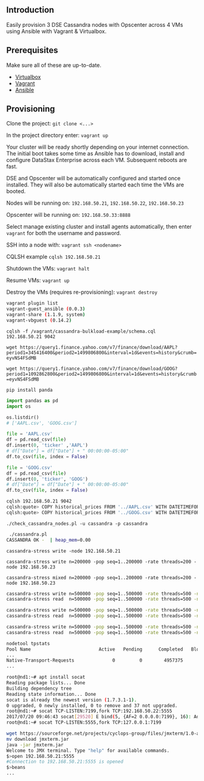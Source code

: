 ## Introduction

Easily provision 3 DSE Cassandra nodes with Opscenter across 4 VMs using Ansible with Vagrant & Virtualbox.

## Prerequisites

Make sure all of these are up-to-date.

* [Virtualbox](https://www.virtualbox.org/)
* [Vagrant](https://www.vagrantup.com/downloads)
* [Ansible](http://docs.ansible.com/intro_installation.html)

## Provisioning

Clone the project: ```git clone <...>```

In the project directory enter: ```vagrant up```

Your cluster will be ready shortly depending on your internet connection. The initial boot takes some time as Ansible has to download, install and configure DataStax Enterprise across each VM. Subsequent reboots are fast.

DSE and Opscenter will be automatically configured and started once installed. They will also be automatically started each time the VMs are booted.

Nodes will be running on: ```192.168.50.21```, ```192.168.50.22```, ```192.168.50.23```

Opscenter will be running on: ```192.168.50.33:8888```

Select manage existing cluster and install agents automatically, then enter ```vagrant``` for both the username and password.

SSH into a node with: ```vagrant ssh <nodename>```

CQLSH example ```cqlsh 192.168.50.21```

Shutdown the VMs: ```vagrant halt```

Resume VMs: ```vagrant up```

Destroy the VMs (requires re-provisioning): ```vagrant destroy```

```bash
vagrant plugin list
vagrant-guest_ansible (0.0.3)
vagrant-share (1.1.9, system)
vagrant-vbguest (0.14.2)
```

```cqlsh -f /vagrant/cassandra-bulkload-example/schema.cql   192.168.50.21 9042```

```wget https://query1.finance.yahoo.com/v7/finance/download/AAPL?period1=345416400&period2=1499806800&interval=1d&events=history&crumb=eyvNS4FSdMB```

```wget https://query1.finance.yahoo.com/v7/finance/download/GOOG?period1=1092862800&period2=1499806800&interval=1d&events=history&crumb=eyvNS4FSdMB```

```pip install panda```

```python
import pandas as pd
import os

os.listdir()
# ['AAPL.csv', 'GOOG.csv']

file = 'AAPL.csv'
df = pd.read_csv(file)
df.insert(0, 'ticker' ,'AAPL')
# df["Date"] = df["Date"] + " 00:00:00-05:00"
df.to_csv(file, index = False)

file = 'GOOG.csv' 
df = pd.read_csv(file)
df.insert(0, 'ticker', 'GOOG')
# df["Date"] = df["Date"] + " 00:00:00-05:00"
df.to_csv(file, index = False)
```

```bash
cqlsh 192.168.50.21 9042
cqlsh:quote> COPY historical_prices FROM '../AAPL.csv' WITH DATETIMEFORMAT='%Y-%m-%d';
cqlsh:quote> COPY historical_prices FROM '../GOOG.csv' WITH DATETIMEFORMAT='%Y-%m-%d';
```

```./check_cassandra_nodes.pl -u cassandra -p cassandra```

```bash
 ./cassandra.pl
CASSANDRA OK -  | heap_mem=0.00
```

```cassandra-stress write -node 192.168.50.21```

```cassandra-stress write n=200000 -pop seq=1..200000 -rate threads=200 -node 192.168.50.23```

```cassandra-stress mixed n=200000 -pop seq=1..200000 -rate threads=200 -node 192.168.50.23```

```bash
cassandra-stress write n=500000 -pop seq=1..500000 -rate threads=500 -node 192.168.50.21
cassandra-stress read  n=500000 -pop seq=1..500000 -rate threads=500 -node 192.168.50.21

cassandra-stress write n=500000 -pop seq=1..500000 -rate threads=500 -node 192.168.50.22 
cassandra-stress read  n=500000 -pop seq=1..500000 -rate threads=500 -node 192.168.50.22

cassandra-stress write n=500000 -pop seq=1..500000 -rate threads=500 -node 192.168.50.23
cassandra-stress read  n=500000 -pop seq=1..500000 -rate threads=500 -node 192.168.50.23
```

```bash
nodetool tpstats
Pool Name                         Active   Pending      Completed   Blocked  All time blocked
...
Native-Transport-Requests              0         0        4957375         0               673
...
```


```bash
root@nd1:~# apt install socat
Reading package lists... Done
Building dependency tree       
Reading state information... Done
socat is already the newest version (1.7.3.1-1).
0 upgraded, 0 newly installed, 0 to remove and 37 not upgraded.
root@nd1:~# socat TCP-LISTEN:7199,fork TCP:192.168.50.22:5555
2017/07/20 09:46:43 socat[29520] E bind(5, {AF=2 0.0.0.0:7199}, 16): Address already in use
root@nd1:~# socat TCP-LISTEN:5555,fork TCP:127.0.0.1:7199
```

```bash
wget https://sourceforge.net/projects/cyclops-group/files/jmxterm/1.0-alpha-4/jmxterm-1.0-alpha-4-uber.jar/download
mv download jmxterm.jar
java -jar jmxterm.jar 
Welcome to JMX terminal. Type "help" for available commands.
$>open 192.168.50.21:5555
#Connection to 192.168.50.21:5555 is opened
$>beans
...
```


